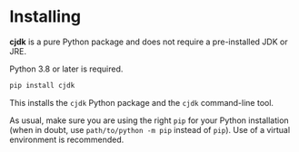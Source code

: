 <!--
This file is part of cjdk.
Copyright 2022 Board of Regents of the University of Wisconsin System
SPDX-License-Identifier: MIT
--->

# Installing

**cjdk** is a pure Python package and does not require a pre-installed JDK or
JRE.

Python 3.8 or later is required.

```sh
pip install cjdk
```

This installs the `cjdk` Python package and the `cjdk` command-line tool.

As usual, make sure you are using the right `pip` for your Python installation
(when in doubt, use `path/to/python -m pip` instead of `pip`). Use of a virtual
environment is recommended.
